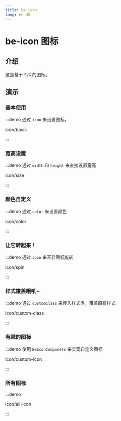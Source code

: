 ```yaml
---
title: be-icon
lang: en-US
---
```


# be-icon 图标

## 介绍

这是基于 `SVG` 的图标。

## 演示

### 基本使用

:::demo 通过 `icon` 来设置图标。

icon/basic

:::

### 宽高设置

:::demo 通过 `width` 和 `height` 来直接设置宽高

icon/size

:::

### 颜色自定义

:::demo 通过 `color` 来设置颜色

icon/color

:::

### 让它转起来！

:::demo 通过 `spin` 来开启图标旋转

icon/spin

:::

### 样式覆盖哦吼~

:::demo 通过 `customClass` 来传入样式类，覆盖原有样式

icon/custom-class

:::

### 有趣的图标

:::demo 使用 `BeIconComponets` 来实现自定义图标

icon/custom-icon

:::
### 所有图标

:::demo 

icon/all-icon

:::